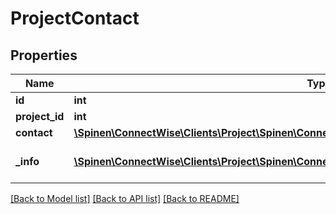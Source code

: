 # ProjectContact

## Properties
Name | Type | Description | Notes
------------ | ------------- | ------------- | -------------
**id** | **int** |  | [optional] 
**project_id** | **int** |  | [optional] 
**contact** | [**\Spinen\ConnectWise\Clients\Project\Spinen\ConnectWise\Clients\Project\Model\ContactReference**](ContactReference.md) |  | 
**_info** | [**\Spinen\ConnectWise\Clients\Project\Spinen\ConnectWise\Clients\Project\Model\Metadata**](Metadata.md) | Metadata of the entity | [optional] 

[[Back to Model list]](../README.md#documentation-for-models) [[Back to API list]](../README.md#documentation-for-api-endpoints) [[Back to README]](../README.md)


